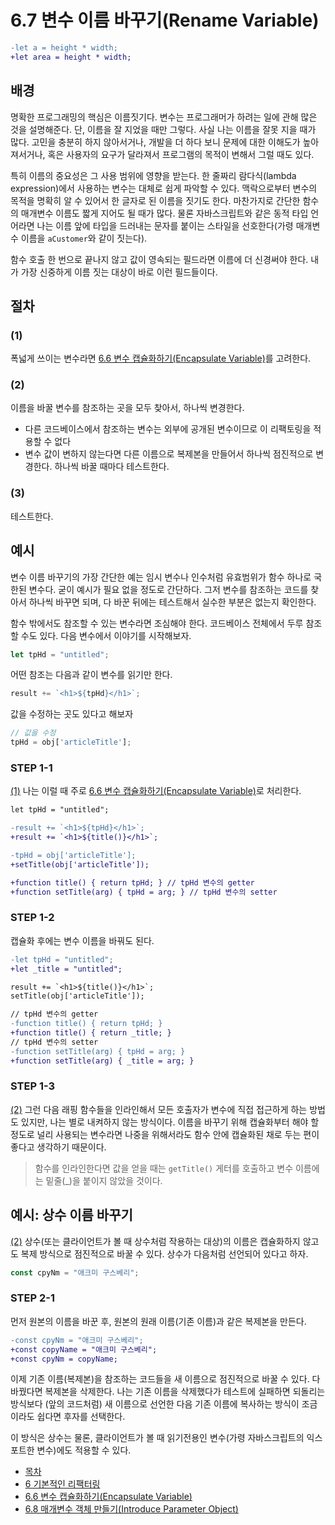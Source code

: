 # 6.7 변수 이름 바꾸기(Rename Variable)
```diff
-let a = height * width;
+let area = height * width;
```
## 배경
명확한 프로그래밍의 핵심은 이름짓기다. 변수는 프로그래머가 하려는 일에 관해 많은 것을 설명해준다. 단, 이름을 잘 지었을 때만 그렇다. 사실 나는 이름을 잘못 지을 때가 많다. 고민을 충분히 하지 않아서거나, 개발을 더 하다 보니 문제에 대한 이해도가 높아져서거나, 혹은 사용자의 요구가 달라져서 프로그램의 목적이 변해서 그럴 때도 있다. 

특히 이름의 중요성은 그 사용 범위에 영향을 받는다. 한 줄짜리 람다식(lambda expression)에서 사용하는 변수는 대체로 쉽게 파악할 수 있다. 맥락으로부터 변수의 목적을 명확히 알 수 있어서 한 글자로 된 이름을 짓기도 한다. 마찬가지로 간단한 함수의 매개변수 이름도 짧게 지어도 될 때가 많다. 물론 자바스크립트와 같은 동적 타입 언어라면 나는 이름 앞에 타입을 드러내는 문자를 붙이는 스타일을 선호한다(가령 매개변수 이름을 `aCustomer`와 같이 짓는다).

함수 호출 한 번으로 끝나지 않고 값이 영속되는 필드라면 이름에 더 신경써야 한다. 내가 가장 신중하게 이름 짓는 대상이 바로 이런 필드들이다.
## 절차
### (1)
폭넓게 쓰이는 변수라면 [6.6 변수 캡슐화하기(Encapsulate Variable)](https://github.com/wonder13662/refactoring-v2/blob/writing/chapter06/6-6.md)를 고려한다.
### (2)
이름을 바꿀 변수를 참조하는 곳을 모두 찾아서, 하나씩 변경한다.
  - 다른 코드베이스에서 참조하는 변수는 외부에 공개된 변수이므로 이 리팩토링을 적용할 수 없다
  - 변수 값이 변하지 않는다면 다른 이름으로 복제본을 만들어서 하나씩 점진적으로 변경한다. 하나씩 바꿀 때마다 테스트한다.
### (3)
테스트한다.
## 예시
변수 이름 바꾸기의 가장 간단한 예는 임시 변수나 인수처럼 유효범위가 함수 하나로 국한된 변수다. 굳이 예시가 필요 없을 정도로 간단하다. 그저 변수를 참조하는 코드를 찾아서 하나씩 바꾸면 되며, 다 바꾼 뒤에는 테스트해서 실수한 부분은 없는지 확인한다.

함수 밖에서도 참조할 수 있는 변수라면 조심해야 한다. 코드베이스 전체에서 두루 참조할 수도 있다. 다음 변수에서 이야기를 시작해보자.
``` javascript
let tpHd = "untitled";
```
어떤 참조는 다음과 같이 변수를 읽기만 한다.
``` javascript
result += `<h1>${tpHd}</h1>`;
```
값을 수정하는 곳도 있다고 해보자
``` javascript
// 값을 수정
tpHd = obj['articleTitle'];
```
### STEP 1-1
[(1)](https://github.com/wonder13662/refactoring-v2/blob/writing/chapter06/6-7.md#1) 나는 이럴 때 주로 [6.6 변수 캡슐화하기(Encapsulate Variable)](https://github.com/wonder13662/refactoring-v2/blob/writing/chapter06/6-6.md)로 처리한다.
``` diff
let tpHd = "untitled";

-result += `<h1>${tpHd}</h1>`;
+result += `<h1>${title()}</h1>`;

-tpHd = obj['articleTitle'];
+setTitle(obj['articleTitle']);

+function title() { return tpHd; } // tpHd 변수의 getter
+function setTitle(arg) { tpHd = arg; } // tpHd 변수의 setter
```
### STEP 1-2
캡슐화 후에는 변수 이름을 바꿔도 된다.
``` diff
-let tpHd = "untitled";
+let _title = "untitled";

result += `<h1>${title()}</h1>`;
setTitle(obj['articleTitle']);

// tpHd 변수의 getter
-function title() { return tpHd; }
+function title() { return _title; }
// tpHd 변수의 setter
-function setTitle(arg) { tpHd = arg; }
+function setTitle(arg) { _title = arg; }
```
### STEP 1-3
[(2)](https://github.com/wonder13662/refactoring-v2/blob/writing/chapter06/6-7.md#2) 그런 다음 래핑 함수들을 인라인해서 모든 호출자가 변수에 직접 접근하게 하는 방법도 있지만, 나는 별로 내켜하지 않는 방식이다. 이름을 바꾸기 위해 캡슐화부터 해야 할 정도로 널리 사용되는 변수라면 나중을 위해서라도 함수 안에 캡슐화된 채로 두는 편이 좋다고 생각하기 때문이다.

> 함수를 인라인한다면 값을 얻을 때는 `getTitle()` 게터를 호출하고 변수 이름에는 밑줄(_)을 붙이지 않았을 것이다.
## 예시: 상수 이름 바꾸기
[(2)](https://github.com/wonder13662/refactoring-v2/blob/writing/chapter06/6-7.md#2) 상수(또는 클라이언트가 볼 때 상수처럼 작용하는 대상)의 이름은 캡슐화하지 않고도 복제 방식으로 점진적으로 바꿀 수 있다. 상수가 다음처럼 선언되어 있다고 하자.
```javascript
const cpyNm = "애크미 구스베리";
```
### STEP 2-1
먼저 원본의 이름을 바꾼 후, 원본의 원래 이름(기존 이름)과 같은 복제본을 만든다.
```diff
-const cpyNm = "애크미 구스베리";
+const copyName = "애크미 구스베리";
+const cpyNm = copyName;
```
이제 기존 이름(복제본)을 참조하는 코드들을 새 이름으로 점진적으로 바꿀 수 있다. 다 바꿨다면 복제본을 삭제한다. 나는 기존 이름을 삭제했다가 테스트에 실패하면 되돌리는 방식보다 (앞의 코드처럼) 새 이름으로 선언한 다음 기존 이름에 복사하는 방식이 조금이라도 쉽다면 후자를 선택한다.

이 방식은 상수는 물론, 클라이언트가 볼 때 읽기전용인 변수(가령 자바스크립트의 익스포트한 변수)에도 적용할 수 있다.

- [목차](https://github.com/wonder13662/refactoring-v2/blob/writing)
- [6 기본적인 리팩터링](https://github.com/wonder13662/refactoring-v2/blob/writing/chapter06)
- [6.6 변수 캡슐화하기(Encapsulate Variable)](https://github.com/wonder13662/refactoring-v2/blob/writing/chapter06/6-6.md)
- [6.8 매개변수 객체 만들기(Introduce Parameter Object)](https://github.com/wonder13662/refactoring-v2/blob/writing/chapter06/6-8.md)

